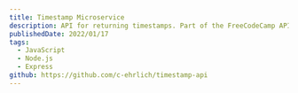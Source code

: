 ```yaml
---
title: Timestamp Microservice
description: API for returning timestamps. Part of the FreeCodeCamp API curriculum.
publishedDate: 2022/01/17
tags:
  - JavaScript
  - Node.js
  - Express
github: https://github.com/c-ehrlich/timestamp-api
---
```

